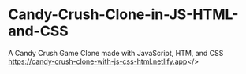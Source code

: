 # Candy-Crush-Clone-in-JS-HTML-and-CSS
A Candy Crush Game Clone made with JavaScript, HTM, and CSS </br>
<a href="https://candy-crush-clone-with-js-css-html.netlify.app">https://candy-crush-clone-with-js-css-html.netlify.app</>
